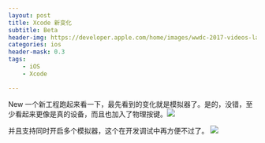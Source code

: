 ```yaml
---
layout: post
title: Xcode 新变化
subtitle: Beta
header-img: https://developer.apple.com/home/images/wwdc-2017-videos-large.png
categories: ios
header-mask: 0.3
tags: 
    - iOS
    - Xcode

---
```


New 一个新工程跑起来看一下，最先看到的变化就是模拟器了。是的，没错，至少看起来更像是真的设备，而且也加入了物理按键。![](http://o6ledomfy.bkt.clouddn.com/20170808150217015931296.gif)

并且支持同时开启多个模拟器，这个在开发调试中再方便不过了。
![](http://o6ledomfy.bkt.clouddn.com/20170808150217124788094.jpg)


